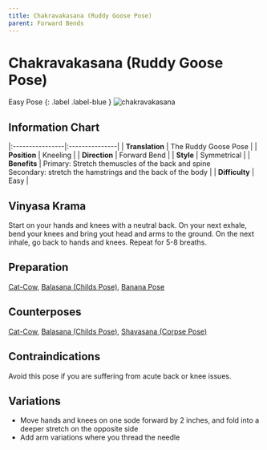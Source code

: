 ```yaml
---
title: Chakravakasana (Ruddy Goose Pose)
parent: Forward Bends
---
```


# Chakravakasana (Ruddy Goose Pose)
Easy Pose
{: .label .label-blue }
![chakravakasana](/yoga/assets/images/fb/chakravakasana.png)

## Information Chart

|:----------------|:---------------|
| **Translation** | The Ruddy Goose Pose   |
| **Position**    | Kneeling |
| **Direction**   | Forward Bend   |
| **Style**       | Symmetrical   |
| **Benefits**    | Primary: Stretch themuscles of the back and spine <br> Secondary: stretch the hamstrings and the back of the body   |
| **Difficulty**  |  Easy                                      | 


## Vinyasa Krama 
Start on your hands and knees with a neutral back. On your next exhale, bend your knees and bring yout head and arms to the ground. On the next inhale, go back to hands and knees. Repeat for 5-8 breaths. 

## Preparation 
[Cat-Cow](), [Balasana (Childs Pose)](), [Banana Pose]()

## Counterposes
[Cat-Cow](), [Balasana (Childs Pose)](), [Shavasana (Corpse Pose)]()

## Contraindications
Avoid this pose if you are suffering from acute back or knee issues. 

## Variations
- Move hands and knees on one sode forward by 2 inches, and fold into a deeper stretch on the opposite side
- Add arm variations where you thread the needle


